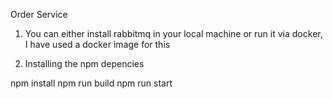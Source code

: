 Order Service

1. You can either install rabbitmq in your local machine or run it via docker, I have used a docker image for this

2. Installing the npm depencies

npm install 
npm run build
npm run start 